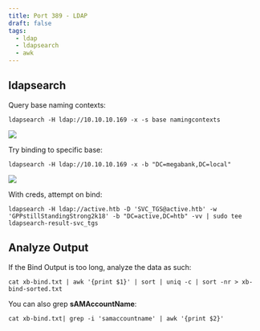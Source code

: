 ```yaml
---
title: Port 389 - LDAP
draft: false
tags:
  - ldap
  - ldapsearch
  - awk
---
```

## ldapsearch

Query base naming contexts:

`ldapsearch -H ldap://10.10.10.169 -x -s base namingcontexts`

![](https://i.imgur.com/t5rqcmh.png)

Try binding to specific base:

`ldapsearch -H ldap://10.10.10.169 -x -b "DC=megabank,DC=local"`

![](https://i.imgur.com/BfBMIML.png)

With creds, attempt on bind:

`ldapsearch -H ldap://active.htb -D 'SVC_TGS@active.htb' -w 'GPPstillStandingStrong2k18' -b "DC=active,DC=htb" -vv | sudo tee ldapsearch-result-svc_tgs`


## Analyze Output

If the Bind Output is too long, analyze the data as such:

`cat xb-bind.txt | awk '{print $1}' | sort | uniq -c | sort -nr > xb-bind-sorted.txt`

You can also grep **sAMAccountName**:

`cat xb-bind.txt| grep -i 'samaccountname' | awk '{print $2}'`

